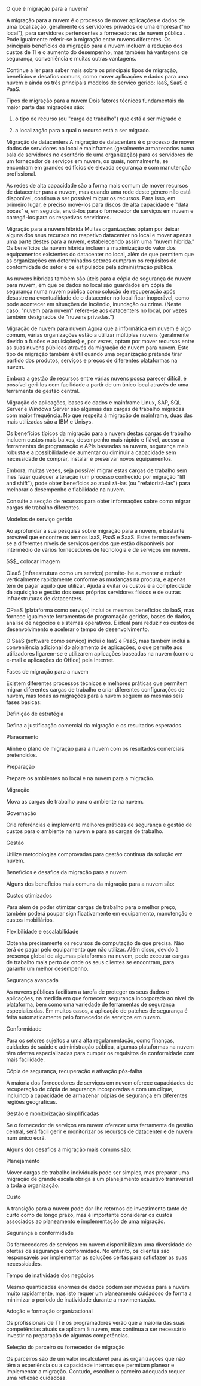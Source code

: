 O que é migração para a nuvem?


A migração para a nuvem é o processo de mover aplicações e dados de uma localização, geralmente os servidores privados de uma empresa ("no local"), para servidores pertencentes a fornecedores de nuvem pública . Pode igualmente referir-se à migração entre nuvens diferentes. Os principais benefícios da migração para a nuvem incluem a redução dos custos de TI e o aumento do desempenho, mas também há vantagens de segurança, conveniência e muitas outras vantagens.

Continue a ler para saber mais sobre os principais tipos de migração, benefícios e desafios comuns, como mover aplicações e dados para uma nuvem e ainda os três principais modelos de serviço gerido: IaaS, SaaS e PaaS. 

Tipos de migração para a nuvem
Dois fatores técnicos fundamentais da maior parte das migrações são:
 

1. o tipo de recurso (ou "carga de trabalho") que está a ser migrado e
 

2. a localização para a qual o recurso está a ser migrado.
 



Migração de datacenters
A migração de datacenters é o processo de mover dados de servidores no local e mainframes (geralmente armazenados numa sala de servidores no escritório de uma organização) para os servidores de um fornecedor de serviços em nuvem, os quais, normalmente, se encontram em grandes edifícios de elevada segurança e com manutenção profissional.

As redes de alta capacidade são a forma mais comum de mover recursos de datacenter para a nuvem, mas quando uma rede deste género não está disponível, continua a ser possível migrar os recursos. Para isso, em primeiro lugar, é preciso movê-los para discos de alta capacidade e "data boxes" e, em seguida, enviá-los para o fornecedor de serviços em nuvem e carregá-los para os respetivos servidores. 



Migração para a nuvem híbrida
Muitas organizações optam por deixar alguns dos seus recursos no respetivo datacenter no local e mover apenas uma parte destes para a nuvem, estabelecendo assim uma "nuvem híbrida." Os benefícios da nuvem híbrida incluem a maximização do valor dos equipamentos existentes do datacenter no local, além de que permitem que as organizações em determinados setores cumpram os requisitos de conformidade do setor e os estipulados pela administração pública.

As nuvens híbridas também são úteis para a cópia de segurança de nuvem para nuvem, em que os dados no local são guardados em cópia de segurança numa nuvem pública como solução de recuperação após desastre na eventualidade de o datacenter no local ficar inoperável, como pode acontecer em situações de incêndio, inundação ou crime. (Neste caso, "nuvem para nuvem" refere-se aos datacenters no local, por vezes também designados de "nuvens privadas.") 



Migração de nuvem para nuvem
Agora que a informática em nuvem é algo comum, várias organizações estão a utilizar múltiplas nuvens (geralmente devido a fusões e aquisições) e, por vezes, optam por mover recursos entre as suas nuvens públicas através da migração de nuvem para nuvem. Este tipo de migração também é útil quando uma organização pretende tirar partido dos produtos, serviços e preços de diferentes plataformas na nuvem.

Embora a gestão de recursos entre várias nuvens possa parecer difícil, é possível geri-los com facilidade a partir de um único local através de uma ferramenta de gestão central. 



Migração de aplicações, bases de dados e mainframe
Linux, SAP, SQL Server e Windows Server são algumas das cargas de trabalho migradas com maior frequência. No que respeita à  migração de mainframe, duas das mais utilizadas são a IBM e Unisys.

Os benefícios típicos da migração para a nuvem destas cargas de trabalho incluem custos mais baixos, desempenho mais rápido e fiável, acesso a ferramentas de programação e APIs baseadas na nuvem, segurança mais robusta e a possibilidade de aumentar ou diminuir a capacidade sem necessidade de comprar, instalar e preservar novos equipamentos.

Embora, muitas vezes, seja possível migrar estas cargas de trabalho sem lhes fazer qualquer alteração (um processo conhecido por migração "lift and shift"), pode obter benefícios ao atualizá-las (ou "refatorizá-las") para melhorar o desempenho e fiabilidade na nuvem.

Consulte a secção de recursos para obter informações sobre como migrar cargas de trabalho diferentes.



Modelos de serviço gerido

Ao aprofundar a sua pesquisa sobre migração para a nuvem, é bastante provável que encontre os termos IaaS, PaaS e SaaS. Estes termos referem-se a diferentes níveis de serviços geridos que estão disponíveis por intermédio de vários fornecedores de tecnologia e de serviços em nuvem.



$$$_ colocar imagem



OIaaS  (infraestrutura como um serviço) permite-lhe aumentar e reduzir verticalmente rapidamente conforme as mudanças na procura, e apenas tem de pagar aquilo que utilizar. Ajuda a evitar os custos e a complexidade da aquisição e gestão dos seus próprios servidores físicos e de outras infraestruturas de datacenters.

 

OPaaS (plataforma como serviço) inclui os mesmos benefícios do IaaS, mas fornece igualmente ferramentas de programação geridas, bases de dados, análise de negócios e sistemas operativos. É ideal para reduzir os custos de desenvolvimento e acelerar o tempo de desenvolvimento. 



O SaaS (software como serviço) inclui o IaaS e PaaS, mas também inclui a conveniência adicional do alojamento de aplicações, o que permite aos utilizadores ligarem-se e utilizarem aplicações baseadas na nuvem (como o e-mail e aplicações do Office) pela Internet. 


Fases de migração para a nuvem

Existem diferentes processos técnicos e melhores práticas que permitem migrar diferentes cargas de trabalho e criar diferentes configurações de nuvem, mas todas as migrações para a nuvem seguem as mesmas seis fases básicas: 



Definição de estratégia

Defina a justificação comercial da migração e os resultados esperados. 



Planeamento

Alinhe o plano de migração para a nuvem com os resultados comerciais pretendidos.



Preparação

Prepare os ambientes no local e na nuvem para a migração.



Migração

Mova as cargas de trabalho para o ambiente na nuvem. 



Governação

Crie referências e implemente melhores práticas de segurança e gestão de custos para o ambiente na nuvem e para as cargas de trabalho. 



Gestão

Utilize metodologias comprovadas para gestão contínua da solução em nuvem. 



Benefícios e desafios da migração para a nuvem

Alguns dos benefícios mais comuns da migração para a nuvem são: 



Custos otimizados

Para além de poder otimizar cargas de trabalho para o melhor preço, também poderá poupar significativamente em equipamento, manutenção e custos imobiliários. 



Flexibilidade e escalabilidade

Obtenha precisamente os recursos de computação de que precisa. Não terá de pagar pelo equipamento que não utilizar. Além disso, devido à presença global de algumas plataformas na nuvem, pode executar cargas de trabalho mais perto de onde os seus clientes se encontram, para garantir um melhor desempenho. 



Segurança avançada

As nuvens públicas facilitam a tarefa de proteger os seus dados e aplicações, na medida em que fornecem segurança incorporada ao nível da plataforma, bem como uma variedade de ferramentas de segurança especializadas. Em muitos casos, a aplicação de patches de segurança é feita automaticamente pelo fornecedor de serviços em nuvem. 



Conformidade

Para os setores sujeitos a uma alta regulamentação, como finanças, cuidados de saúde e administração pública, algumas plataformas na nuvem têm ofertas especializadas para cumprir os requisitos de conformidade com mais facilidade. 



Cópia de segurança, recuperação e ativação pós-falha

A maioria dos fornecedores de serviços em nuvem oferece capacidades de recuperação de cópia de segurança incorporadas e com um clique, incluindo a capacidade de armazenar cópias de segurança em diferentes regiões geográficas. 



Gestão e monitorização simplificadas

Se o fornecedor de serviços em nuvem oferecer uma ferramenta de gestão central, será fácil gerir e monitorizar os recursos de datacenter e de nuvem num único ecrã. 



Alguns dos desafios à migração mais comuns são:



Planejamento

Mover cargas de trabalho individuais pode ser simples, mas preparar uma migração de grande escala obriga a um planejamento exaustivo transversal a toda a organização.



Custo

A transição para a nuvem pode dar-lhe retornos de investimento tanto de curto como de longo prazo, mas é importante considerar os custos associados ao planeamento e implementação de uma migração. 



Segurança e conformidade

Os fornecedores de serviços em nuvem disponibilizam uma diversidade de ofertas de segurança e conformidade. No entanto, os clientes são responsáveis por implementar as soluções certas para satisfazer as suas necessidades. 



Tempo de inatividade dos negócios

Mesmo quantidades enormes de dados podem ser movidas para a nuvem muito rapidamente, mas isto requer um planeamento cuidadoso de forma a minimizar o período de inatividade durante a movimentação. 



Adoção e formação organizacional

Os profissionais de TI e os programadores verão que a maioria das suas competências atuais se aplicam à nuvem, mas continua a ser necessário investir na preparação de algumas competências. 



Seleção do parceiro ou fornecedor de migração

Os parceiros são de um valor incalculável para as organizações que não têm a experiência ou a capacidade internas que permitam planear e implementar a migração. Contudo, escolher o parceiro adequado requer uma reflexão cuidadosa.



